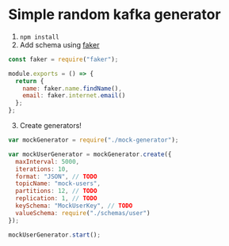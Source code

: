 # Simple random kafka generator

1. `npm install`
2. Add schema using [faker](https://github.com/Marak/faker.js)

```js
const faker = require("faker");

module.exports = () => {
  return {
    name: faker.name.findName(),
    email: faker.internet.email()
  };
};

```

3. Create generators!

```js
var mockGenerator = require("./mock-generator");

var mockUserGenerator = mockGenerator.create({
  maxInterval: 5000,
  iterations: 10,
  format: "JSON", // TODO
  topicName: "mock-users",
  partitions: 12, // TODO
  replication: 1, // TODO
  keySchema: "MockUserKey", // TODO
  valueSchema: require("./schemas/user")
});

mockUserGenerator.start();
```